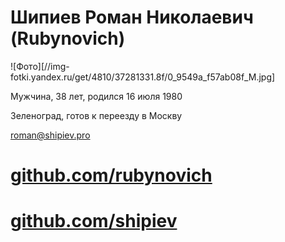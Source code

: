 # Шипиев Роман Николаевич (Rubynovich)

![Фото][//img-fotki.yandex.ru/get/4810/37281331.8f/0_9549a_f57ab08f_M.jpg]

Мужчина, 38 лет, родился 16 июля 1980

Зеленоград, готов к переезду в Москву

[roman@shipiev.pro](roman@shipiev.pro)

# [github.com/rubynovich](//github.com/rubynovich)
# [github.com/shipiev](//github.com/shipiev)

